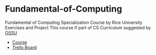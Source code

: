 # Fundamental-of-Computing
Fundamental of Computing Specialization Course by Rice University Exercises and Project
This course if part of CS Curriculum suggested by [OSSU](https://github.com/ossu/computer-science "Open Source Society University")

 - [Course](https://www.coursera.org/specializations/computer-fundamentals) 
 - [Trello Board](https://trello.com/b/PR2eGmGf/ossu-computer-science) 

